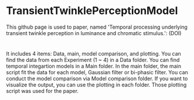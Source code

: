 # TransientTwinklePerceptionModel

This github page is used to paper, named 'Temporal processing underlying transient twinkle perception in luminance and chromatic stimulus.': (DOI)

#
It includes 4 items: Data, main, model comparison, and plotting.
You can find the data from each Experiment (1  ~ 4) in a Data folder.
You can find temporal integartion models in a Main folder.
In the main folder, the main script fit the data for each model, Gaussian filter or bi-phasic filter. 
You can conduct the model comparison via Model comparison folder. 
If you want to visualize the output, you can use the plotting in each folder. Those plotting script was used for the paper. 
